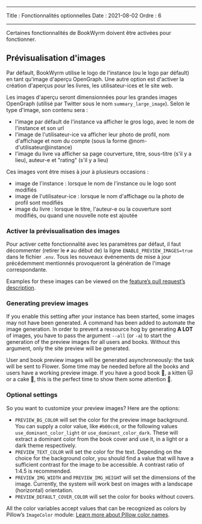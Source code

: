 - - -
Title : Fonctionnalités optionnelles Date : 2021-08-02 Ordre : 6
- - -

Certaines fonctionnalités de BookWyrm doivent être activées pour fonctionner.

## Prévisualisation d'images

Par défault, BookWyrm utilise le logo de l'instance (ou le logo par défault) en tant qu'image d'aperçu OpenGraph. Une autre option est d'activer la création d'aperçus pour les livres, les utilisateur-ices et le site web.

Les images d'aperçu seront dimensionnées pour les grandes images OpenGraph (utilisé par Twitter sous le nom `summary_large_image`). Selon le type d'image, son contenu sera :

- l'image par défault de l'instance va afficher le gros logo, avec le nom de l'instance et son url
- l'image de l'utilisateur-ice va afficher leur photo de profil, nom d'affichage et nom du compte (sous la forme @nom-d'utilisateur@instance)
- l'image du livre va afficher sa page courverture, titre, sous-titre (s'il y a lieu), auteur-e et "rating" (s'il y a lieu)

Ces images vont être mises à jour à plusieurs occasions :

- image de l'instance : lorsque le nom de l'instance ou le logo sont modifiés
- image de l'utilisateur-ice : lorsque le nom d'affichage ou la photo de profil sont modifiés
- image du livre : lorsque le titre, l'auteur-e ou la couverture sont modifiés, ou quand une nouvelle note est ajoutée

### Activer la prévisualisation des images

Pour activer cette fonctionnalité avec les paramètres par défaut, il faut décommenter (retirer le `#` au début de) la ligne `ENABLE_PREVIEW_IMAGES=true` dans le fichier `.env`. Tous les nouveaux événements de mise à jour précédemment mentionnés provoqueront la génération de l'image correspondante.

Examples for these images can be viewed on the [feature’s pull request’s description](https://github.com/bookwyrm-social/bookwyrm/pull/1142#pullrequest-651683886-permalink).

### Generating preview images

If you enable this setting after your instance has been started, some images may not have been generated. A command has been added to automate the image generation. In order to prevent a ressource hog by generating **A LOT** of images, you have to pass the argument `--all` (or `-a`) to start the generation of the preview images for all users and books. Without this argument, only the site preview will be generated.

User and book preview images will be generated asynchroneously: the task will be sent to Flower. Some time may be needed before all the books and users have a working preview image. If you have a good book 📖, a kitten 🐱 or a cake 🍰, this is the perfect time to show them some attention 💖.

### Optional settings

So you want to customize your preview images? Here are the options:

- `PREVIEW_BG_COLOR` will set the color for the preview image background. You can supply a color value, like `#b00cc0`, or the following values `use_dominant_color_light` or `use_dominant_color_dark`. These will extract a dominant color from the book cover and use it, in a light or a dark theme respectively.
- `PREVIEW_TEXT_COLOR` will set the color for the text. Depending on the choice for the background color, you should find a value that will have a sufficient contrast for the image to be accessible. A contrast ratio of 1:4.5 is recommended.
- `PREVIEW_IMG_WIDTH` and `PREVIEW_IMG_HEIGHT` will set the dimensions of the image. Currently, the system will work best on images with a landscape (horizontal) orientation.
- `PREVIEW_DEFAULT_COVER_COLOR` will set the color for books without covers.

All the color variables accept values that can be recognized as colors by Pillow’s `ImageColor` module: [Learn more about Pillow color names](https://pillow.readthedocs.io/en/stable/reference/ImageColor.html#color-names).
